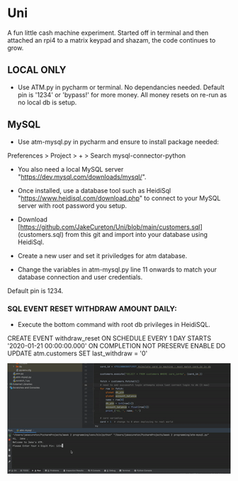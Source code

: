 # Uni
A fun little cash machine experiment. Started off in terminal and then attached an rpi4 to a matrix keypad and shazam, the code continues to grow.

## LOCAL ONLY
- Use ATM.py in pycharm or terminal. No dependancies needed.
Default pin is '1234' or 'bypass!' for more money. All money resets on re-run as no local db is setup.

## MySQL 
- Use atm-mysql.py in pycharm and ensure to install package needed:

Preferences > Project > + > Search mysql-connector-python

- You also need a local MySQL server "https://dev.mysql.com/downloads/mysql/". 

- Once installed, use a database tool such as HeidiSql "https://www.heidisql.com/download.php" to connect to your MySQL server with root password you setup. 

- Download [https://github.com/JakeCureton/Uni/blob/main/customers.sql] (customers.sql) from this git and import into your database using HeidiSql.

- Create a new user and set it priviledges for atm database.

- Change the variables in atm-mysql.py line 11 onwards to match your database connection and user credentials.

Default pin is 1234.

### SQL EVENT RESET WITHDRAW AMOUNT DAILY: 
- Execute the bottom command with root db privileges in HeidiSQL.

CREATE EVENT withdraw_reset
ON SCHEDULE EVERY 1 DAY
STARTS '2020-01-21 00:00:00.000'
ON COMPLETION NOT PRESERVE
ENABLE
DO UPDATE atm.customers SET last_withdraw = '0'


![](in-action.gif)
